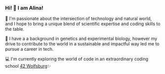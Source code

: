 ### Hi! 👋 I am Alina!

🌊 I'm passionate about the intersection of technology and natural world, and I hope to bring a unique blend of scientific expertise and coding skills to the table. 

🧬 I have a a background in genetics and experimental biology, however my drive to contribute to the world in a sustainable and impactful way led me to pursue a career in tech.

💻 I'm currently exploring the world of code in an extraordinary coding school [42 Wolfsburg](https://42wolfsburg.de)✨

<img src="https://komarev.com/ghpvc/?username=ialinaok&style=flat-square&color=blue" alt=""/>

<!--
**ialinaok/ialinaok** is a ✨ _special_ ✨ repository because its `README.md` (this file) appears on your GitHub profile.

Here are some ideas to get you started:

- 🔭 I’m currently working on ...
- 🌱 I’m currently learning ...
- 👯 I’m looking to collaborate on ...
- 🤔 I’m looking for help with ...
- 💬 Ask me about ...
- 📫 How to reach me: ...
- 😄 Pronouns: ...
- ⚡ Fun fact: ...
-->
